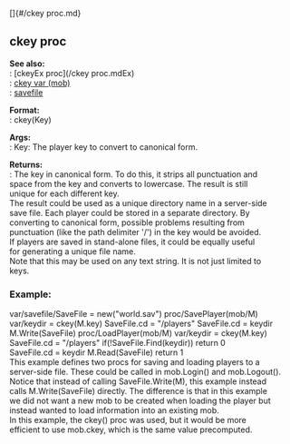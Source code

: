 []{#/ckey proc.md}    
## ckey proc    
**See also:**    
:   [ckeyEx proc](/ckey proc.mdEx)    
:   [ckey var (mob)](/mob/var/ckey)    
:   [savefile](/savefile)    
<!-- -->    
**Format:**    
:   ckey(Key)    
<!-- -->    
**Args:**    
:   Key: The player key to convert to canonical form.    
<!-- -->    
**Returns:**    
:   The key in canonical form. To do this, it strips all punctuation and    
    space from the key and converts to lowercase. The result is still    
    unique for each different key.    
The result could be used as a unique directory name in a server-side    
save file. Each player could be stored in a separate directory. By    
converting to canonical form, possible problems resulting from    
punctuation (like the path delimiter \'/\') in the key would be avoided.    
If players are saved in stand-alone files, it could be equally useful    
for generating a unique file name.    
Note that this may be used on any text string. It is not just limited to    
keys.    
### Example:    
var/savefile/SaveFile = new(\"world.sav\") proc/SavePlayer(mob/M)    
var/keydir = ckey(M.key) SaveFile.cd = \"/players\" SaveFile.cd = keydir    
M.Write(SaveFile) proc/LoadPlayer(mob/M) var/keydir = ckey(M.key)    
SaveFile.cd = \"/players\" if(!SaveFile.Find(keydir)) return 0    
SaveFile.cd = keydir M.Read(SaveFile) return 1    
This example defines two procs for saving and loading players to a    
server-side file. These could be called in mob.Login() and mob.Logout().    
Notice that instead of calling SaveFile.Write(M), this example instead    
calls M.Write(SaveFile) directly. The difference is that in this example    
we did not want a new mob to be created when loading the player but    
instead wanted to load information into an existing mob.    
In this example, the ckey() proc was used, but it would be more    
efficient to use mob.ckey, which is the same value precomputed.  